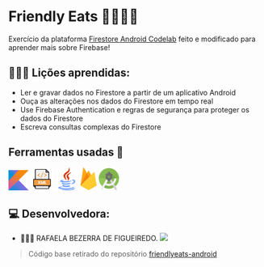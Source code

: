# Friendly Eats 🍗🍔🍕📲

Exercício da plataforma [Firestore Android Codelab](https://codelabs.developers.google.com/codelabs/firestore-android) feito e modificado para aprender mais sobre Firebase!

## 👩🏻‍🎓  Lições aprendidas:

- Ler e gravar dados no Firestore a partir de um aplicativo Android
- Ouça as alterações nos dados do Firestore em tempo real
- Use Firebase Authentication e regras de segurança para proteger os dados do Firestore
- Escreva consultas complexas do Firestore

## Ferramentas usadas 🔧

<img src="Img\KotlinLogo.png" alt="Kotlin logo" width="40"> <img src="Img\XML.png" alt="XML logo" width="45"> <img src="Img\JavaLogo.png" alt="Java logo" width="45"> <img src="Img\FirebaseLogo.png" alt="Firebase logo" width="33"> <img src="Img\AndroidStudioLogo.png" alt="Android Studio logo" width="40">

## 💻 Desenvolvedora:

- 👩🏻‍💻 RAFAELA BEZERRA DE FIGUEIREDO. <a href="https://github.com/RafaelaBF"><img  src="https://img.shields.io/badge/github-%23100000.svg?&style=for-the-badge&logo=github&logoColor=white&link=mailto:https://github.com/RafaelaBF" width="50"></a>

> Código base retirado do repositório [friendlyeats-android](https://github.com/firebase/friendlyeats-android)